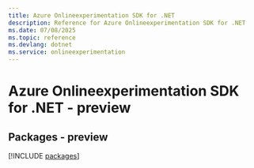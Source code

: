 ```yaml
---
title: Azure Onlineexperimentation SDK for .NET
description: Reference for Azure Onlineexperimentation SDK for .NET
ms.date: 07/08/2025
ms.topic: reference
ms.devlang: dotnet
ms.service: onlineexperimentation
---
```

# Azure Onlineexperimentation SDK for .NET - preview
## Packages - preview
[!INCLUDE [packages](onlineexperimentation-index.md)]